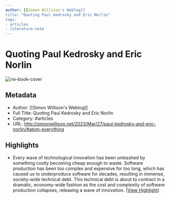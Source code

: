```yaml
---
author: [[Simon Willison's Weblog]]
title: "Quoting Paul Kedrosky and Eric Norlin"
tags: 
- articles
- literature-note
---
```

# Quoting Paul Kedrosky and Eric Norlin

![rw-book-cover](https://simonwillison.net/favicon.ico)

## Metadata
- Author: [[Simon Willison's Weblog]]
- Full Title: Quoting Paul Kedrosky and Eric Norlin
- Category: #articles
- URL: http://simonwillison.net/2023/Mar/27/paul-kedrosky-and-eric-norlin/#atom-everything

## Highlights
- Every wave of technological innovation has been unleashed by something costly becoming cheap enough to waste. Software production has been too complex and expensive for too long, which has caused us to underproduce software for decades, resulting in immense, society-wide technical debt. This technical debt is about to contract in a dramatic, economy-wide fashion as the cost and complexity of software production collapses, releasing a wave of innovation. ([View Highlight](https://read.readwise.io/read/01gwmwc1dz53mcqbxjsdedbwtp))
